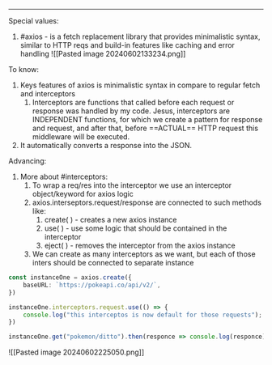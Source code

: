 ***
Special values:
1. #axios - is a fetch replacement library that provides minimalistic syntax, similar to HTTP reqs and build-in features like caching and error handling
![[Pasted image 20240602133234.png]]

To know:
1. Keys features of axios is minimalistic syntax in compare to regular fetch and interceptors
	1. Interceptors are functions that called before each request or response was handled by my code. Jesus, interceptors are INDEPENDENT functions, for which we create a pattern for response and request, and after that, before ==ACTUAL== HTTP request this middleware will be executed.
2. It automatically converts a response into the JSON.
 
Advancing:
1. More about #interceptors:
	1. To wrap a req/res into the interceptor we use an interceptor object/keyword for axios logic
	2. axios.interseptors.request/response are connected to such methods like:
		1. create( ) - creates a new axios instance
		2. use( ) - use some logic that should be contained in the interceptor 
		3. eject( ) - removes the interceptor from the axios instance
	3. We can create as many interceptors as we want, but each of those inters should be connected to separate instance 
```ts
const instanceOne = axios.create({
    baseURL: `https://pokeapi.co/api/v2/`,
})

instanceOne.interceptors.request.use(() => {
    console.log("this interceptos is now default for those requests");
})

instanceOne.get("pokemon/ditto").then(responce => console.log(responce))
```
![[Pasted image 20240602225050.png]]